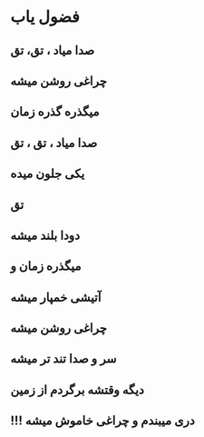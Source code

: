 فضول یاب
========
صدا میاد ، تق، تق
------------------
چراغی روشن میشه
---------------
میگذره گذره زمان
----------------
صدا میاد ، تق ، تق
------------------
یکی جلون میده
-------------
تق
---
دودا بلند میشه
--------------
میگذره زمان و
-------------
آتیشی خمپار میشه
-----------------
چراغی روشن میشه
---------------
سر و صدا تند تر میشه
---------------------
دیگه وقتشه برگردم از زمین
---------------------------
!!! دری میبندم و چراغی خاموش میشه
-----------------------------------
